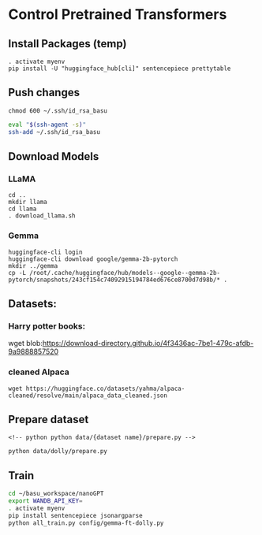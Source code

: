# Control Pretrained Transformers


## Install Packages (temp)

```
. activate myenv
pip install -U "huggingface_hub[cli]" sentencepiece prettytable
```


## Push changes

`chmod 600 ~/.ssh/id_rsa_basu`

```bash
eval "$(ssh-agent -s)"
ssh-add ~/.ssh/id_rsa_basu
```

## Download Models

### LLaMA

```
cd ..
mkdir llama
cd llama
. download_llama.sh
```

### Gemma

```
huggingface-cli login
huggingface-cli download google/gemma-2b-pytorch
mkdir ../gemma
cp -L /root/.cache/huggingface/hub/models--google--gemma-2b-pytorch/snapshots/243cf154c74092915194784ed676ce8700d7d98b/* .
```


## Datasets:

### Harry potter books:

wget blob:https://download-directory.github.io/4f3436ac-7be1-479c-afdb-9a9888857520

### cleaned Alpaca

`wget https://huggingface.co/datasets/yahma/alpaca-cleaned/resolve/main/alpaca_data_cleaned.json`

## Prepare dataset

```
<!-- python python data/{dataset name}/prepare.py -->

python data/dolly/prepare.py
```

## Train

```bash
cd ~/basu_workspace/nanoGPT
export WANDB_API_KEY=
. activate myenv
pip install sentencepiece jsonargparse
python all_train.py config/gemma-ft-dolly.py
```

